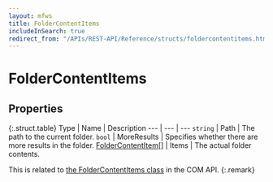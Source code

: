 ```yaml
---
layout: mfws
title: FolderContentItems
includeInSearch: true
redirect_from: "/APIs/REST-API/Reference/structs/foldercontentitems.html"
---
```


# FolderContentItems

## Properties

{:.struct.table}
Type | Name | Description
--- | --- | ---
`string` | Path | The path to the current folder. 
`bool` | MoreResults | Specifies whether there are more results in the folder. 
[FolderContentItem[]](../foldercontentitem/) | Items | The actual folder contents. 

This is related to [the FolderContentItems class](https://developer.m-files.com/APIs/COM-API/Reference/index.html#MFilesAPI~FolderContentItems.html) in the COM API.
{:.remark}